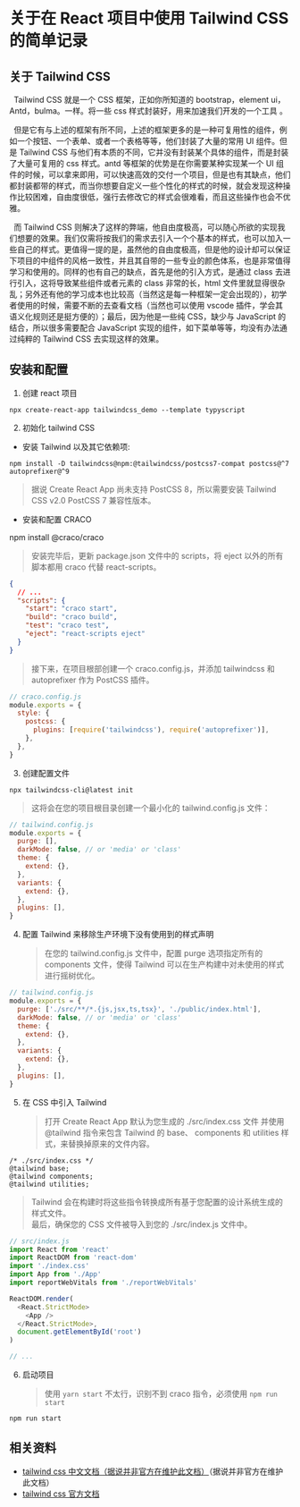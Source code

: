 # 关于在 React 项目中使用 Tailwind CSS 的简单记录

## 关于 Tailwind CSS

&nbsp;&nbsp;Tailwind CSS 就是一个 CSS 框架，正如你所知道的 bootstrap，element ui，Antd，bulma。一样。将一些 css 样式封装好，用来加速我们开发的一个工具 。

&nbsp;&nbsp;但是它有与上述的框架有所不同，上述的框架更多的是一种可复用性的组件，例如一个按钮、一个表单、或者一个表格等等，他们封装了大量的常用 UI 组件。但是 Tailwind CSS 与他们有本质的不同，它并没有封装某个具体的组件，而是封装了大量可复用的 css 样式。antd 等框架的优势是在你需要某种实现某一个 UI 组件的时候，可以拿来即用，可以快速高效的交付一个项目，但是也有其缺点，他们都封装都带的样式，而当你想要自定义一些个性化的样式的时候，就会发现这种操作比较困难，自由度很低，强行去修改它的样式会很难看，而且这些操作也会不优雅。

&nbsp;&nbsp;而 Tailwind CSS 则解决了这样的弊端，他自由度极高，可以随心所欲的实现我们想要的效果。我们仅需将按我们的需求去引入一个个基本的样式，也可以加入一些自己的样式。更值得一提的是，虽然他的自由度极高，但是他的设计却可以保证下项目的中组件的风格一致性，并且其自带的一些专业的颜色体系，也是非常值得学习和使用的。同样的也有自己的缺点，首先是他的引入方式，是通过 class 去进行引入，这将导致某些组件或者元素的 class 非常的长，html 文件里就显得很杂乱；另外还有他的学习成本也比较高（当然这是每一种框架一定会出现的），初学者使用的时候，需要不断的去查看文档（当然也可以使用 vscode 插件，学会其语义化规则还是挺方便的）；最后，因为他是一些纯 CSS，缺少与 JavaScript 的结合，所以很多需要配合 JavaScript 实现的组件，如下菜单等等，均没有办法通过纯粹的 Tailwind CSS 去实现这样的效果。

## 安装和配置

1. 创建 react 项目

```
npx create-react-app tailwindcss_demo --template typyscript
```

2. 初始化 tailwind CSS

- 安装 Tailwind 以及其它依赖项:

```
npm install -D tailwindcss@npm:@tailwindcss/postcss7-compat postcss@^7 autoprefixer@^9
```

> 据说 Create React App 尚未支持 PostCSS 8，所以需要安装 Tailwind CSS v2.0 PostCSS 7 兼容性版本。

- 安装和配置 CRACO

npm install @craco/craco

> 安装完毕后，更新 package.json 文件中的 scripts，将 eject 以外的所有脚本都用 craco 代替 react-scripts。

```json
{
  // ...
  "scripts": {
    "start": "craco start",
    "build": "craco build",
    "test": "craco test",
    "eject": "react-scripts eject"
  }
}
```

> 接下来，在项目根部创建一个 craco.config.js，并添加 tailwindcss 和 autoprefixer 作为 PostCSS 插件。

```js
// craco.config.js
module.exports = {
  style: {
    postcss: {
      plugins: [require('tailwindcss'), require('autoprefixer')],
    },
  },
}
```

3. 创建配置文件

```
npx tailwindcss-cli@latest init
```

> 这将会在您的项目根目录创建一个最小化的 tailwind.config.js 文件：

```js
// tailwind.config.js
module.exports = {
  purge: [],
  darkMode: false, // or 'media' or 'class'
  theme: {
    extend: {},
  },
  variants: {
    extend: {},
  },
  plugins: [],
}
```

4. 配置 Tailwind 来移除生产环境下没有使用到的样式声明
   > 在您的 tailwind.config.js 文件中，配置 purge 选项指定所有的 components 文件，使得 Tailwind 可以在生产构建中对未使用的样式进行摇树优化。

```js
// tailwind.config.js
module.exports = {
  purge: ['./src/**/*.{js,jsx,ts,tsx}', './public/index.html'],
  darkMode: false, // or 'media' or 'class'
  theme: {
    extend: {},
  },
  variants: {
    extend: {},
  },
  plugins: [],
}
```

5. 在 CSS 中引入 Tailwind
   > 打开 Create React App 默认为您生成的 ./src/index.css 文件 并使用 @tailwind 指令来包含 Tailwind 的 base、 components 和 utilities 样式，来替换掉原来的文件内容。

```
/* ./src/index.css */
@tailwind base;
@tailwind components;
@tailwind utilities;
```

> Tailwind 会在构建时将这些指令转换成所有基于您配置的设计系统生成的样式文件。  
> 最后，确保您的 CSS 文件被导入到您的 ./src/index.js 文件中。

```js
// src/index.js
import React from 'react'
import ReactDOM from 'react-dom'
import './index.css'
import App from './App'
import reportWebVitals from './reportWebVitals'

ReactDOM.render(
  <React.StrictMode>
    <App />
  </React.StrictMode>,
  document.getElementById('root')
)

// ...
```

6. 启动项目
   > 使用 `yarn start` 不太行，识别不到 craco 指令，必须使用 `npm run start`

```
npm run start
```

## 相关资料

- [tailwind css 中文文档（据说并非官方在维护此文档）](https://www.tailwindcss.cn/docs/installation)（据说并非官方在维护此文档）
- [tailwind css 官方文档](https://tailwindcss.com/docs/installation)
